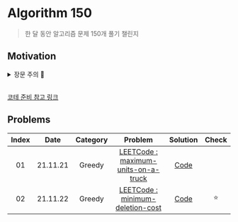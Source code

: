 # Algorithm 150

> 한 달 동안 알고리즘 문제 150개 풀기 챌린지

## Motivation

<details>
<summary>장문 주의 🤪</summary>

코딩 테스트(코테)를 여러 번 보면서, 광탈 상황을 경험하면서 도대체 어떻게 하면 합격할 수 있을까에 대해서 고민을 하게 되었다. 공식적인 기록(온라인 저지 플랫폼에 남은 문제 기록)으로 내가 코테 문제를 연습한 문제 수가 거의 450문제는 되는 것으로 확인되었다.(450문제가 적으면 적지만 일년 반정도의 기간을 고려하면 하루에 한문제 정도 푼 것 같다.) 그런데 왜 나는 코테에서 문제를 풀지 못하는가? 에 대한 해답을 찾고 싶었다.

지금까지 내가 문제를 풀어왔던 스타일은 1문제를 풀어도 정확히 풀어보려고 하였다. 최대한 힌트 같은 것 없이 내 힘으로 문제를 이해하고 로직을 구현하려고 노력하였다. 한 문제를 가지고 몇 시간이고 며칠이고 고민했던 적도 있었다. 이러한 방법이 프로그래밍 실력 향상에는 도움이 될 수 있다. 하지만 코테를 위한 방법이 아니였다.

모든 코테 준비 방법 관련 영상에서 하는 말은 `코테 문제의 유형을 익혀서 문제에 익숙해져라`와 `카테고리 별 풀이 방법을 익혀라` 였다. 이런 말을 들으니 난감하였다. 사실 알고리즘 풀이법 혹은 문제별 유형 정리 같은 부분을 한 번도 해본 적이 없었기 때문이다. (오히려 알고리즘 개념 자체를 이해하는데 포커스를 뒀던 것 같다.) 문제를 보고 어떻게 풀어갈지를 생각하고 그에 맞게 문제를 풀었을 뿐이였다. 체계적으로 정리하면서 해본 적이 없었기에 `어떤 문제를 보면 아 이 문제는 이렇게 접근해서 풀면 되는구나` 라는 생각할 수 없었다. 코테 준비는 마치 수능 수학을 준비하듯 해야 했던 것 같다. 그리고 코테에서 많이 나오는 유형은 정해져있고 그러한 유형에만 익숙해지고 그 문제만이라도 정확히 풀어내면 사실 코테를 통과하는게 그렇게 큰 어려움은 아니라고 한다.

내가 직접 코테를 보면서 실제로 코테 정답률과 응시율 등을 비교해 본 결과, 이 말에 절대 공감하게 되었다. 실제로 이번에 본 코테(프로그래머스 시행)에서 약 1100명 정도가 응시를 했고 총 문제는 3문제였다. 정렬문제, 그래프 문제, 그리디 문제(?)로 출제된 것으로 보인다. 이 코테에서는 실시간으로 제출자와 정답자를 확인할 수 있었다. 그런데 놀랍게도 가장 쉬운 문제에 대한 정답자가 300~400명밖에 되지 않았다. 두번째로 어려웠던 문제는 200명정도, 마지막 문제는 정답자가 100명도 채 안되었다. 또한 100위권까지 랭크를 확인할 수 있었는데, 이 결과를 보고 약간 충격😱 을 느끼고 희망😃 을 보았다. `100위 안에 든 사람 중에 3문제를 완벽하게 다 푼 사람은 10명도 채 되지 않았다`. 2 ~ 2.5문제정도로 생각하면 100위권 안에 들었고, 아마도 `2문제만 클리어하면 200위권에는 충분히 들지 않을까` 하는 생각을 들었다. 이 정도면 코테를 통과하는게 엄청 어려운 것은 아니구나 하는 확신을 갖게되었다.(현재는 나는 1 ~ 1.5문제 정도를 해결할 수 있다.)

결론적으로 방향성을 바꿔서 정확히 `코테 통과`를 목표해서 자주 나오는 유형별 문제를 정리하며 익숙해지기로 했다. 자주 나오는 유형 3가지인 `그리디 알고리즘`, `탐색 알고리즘(DFS/BFS 포함)`, `동적 프로그래밍(초중급 난이도 수준)`를 각각 50문제씩 150문제를 한 달동안 풀고 기록할 것이다. 문제에 사용할 플랫폼은 LeetCode, 백준, 프로그래머스를 주로 사용할 것이다.

도오전~~~🚀

</details>

<br />

[코테 준비 참고 링크](https://www.youtube.com/watch?v=ukkLCl9yBvE&t=808s)

## Problems

| Index |   Date   | Category |                                                       Problem                                                       |          Solution          | Check |
| :---: | :------: | :------: | :-----------------------------------------------------------------------------------------------------------------: | :------------------------: | :---: |
|  01   | 21.11.21 |  Greedy  |            [LEETCode : maximum-units-on-a-truck](https://leetcode.com/problems/maximum-units-on-a-truck)            | [Code](/150pb/greedy/1.js) |       |
|  02   | 21.11.22 |  Greedy  | [LEETCode : minimum-deletion-cost](https://leetcode.com/problems/minimum-deletion-cost-to-avoid-repeating-letters/) | [Code](/150pb/greedy/2.js) |  ⭐️  |
